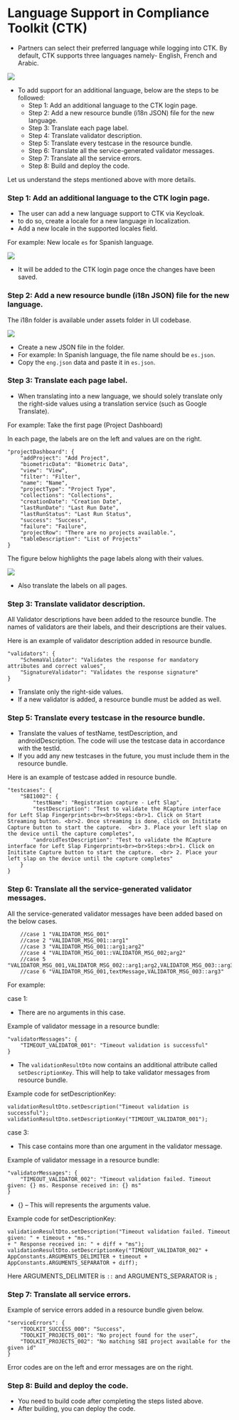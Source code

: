 # Language Support in Compliance Toolkit (CTK)

* Partners can select their preferred language while logging into CTK. By default, CTK supports three languages namely- English, French and Arabic.

![](\_images/ctk-lang1.png)

* To add support for an additional language, below are the steps to be followed:
    * Step 1: Add an additional language to the CTK login page.
    * Step 2: Add a new resource bundle (i18n JSON) file for the new language.
    * Step 3: Translate each page label.
    * Step 4: Translate validator description.
    * Step 5: Translate every testcase in the resource bundle.
    * Step 6: Translate all the service-generated validator messages.
    * Step 7: Translate all the service errors.
    * Step 8: Build and deploy the code.
 
Let us understand the steps mentioned above with more details.

### Step 1: Add an additional language to the CTK login page.

* The user can add a new language support to CTK via Keycloak.
* to do so, create a locale for a new language in localization.
* Add a new locale in the supported locales field.

For example: New locale `es` for Spanish language.

![](\_images/ctk-lang2.png)


* It will be added to the CTK login page once the changes have been saved.

### Step 2: Add a new resource bundle (i18n JSON) file for the new language.

The i18n folder is available under assets folder in UI codebase.

![](\_images/ctk-lang3.png)

* Create a new JSON file in the folder.
* For example: In Spanish language, the file name should be `es.json`.
* Copy the `eng.json` data and paste it in `es.json`.

### Step 3: Translate each page label.

* When translating into a new language, we should solely translate only the right-side values using a translation service (such as Google Translate).
  
For example: Take the first page (Project Dashboard)

In each page, the labels are on the left and values are on the right.

```
"projectDashboard": {
    "addProject": "Add Project",
    "biometricData": "Biometric Data",
    "view": "View",
    "filter": "Filter",
    "name": "Name",
    "projectType": "Project Type",
    "collections": "Collections",
    "creationDate": "Creation Date",
    "lastRunDate": "Last Run Date",
    "lastRunStatus": "Last Run Status",
    "success": "Success",
    "failure": "Failure",
    "projectRow": "There are no projects available.",
    "tableDescription": "List of Projects"
}
```

The figure below highlights the page labels along with their values.

![](\_images/ctk-lang4.png)

* Also translate the labels on all pages.

### Step 3: Translate validator description.

All Validator descriptions have been added to the resource bundle. The names of validators are their labels, and their descriptions are their values.

Here is an example of validator description added in resource bundle.

```
"validators": {
    "SchemaValidator": "Validates the response for mandatory attributes and correct values",
    "SignatureValidator": "Validates the response signature"
}
```
* Translate only the right-side values.
* If a new validator is added, a resource bundle must be added as well.

### Step 5: Translate every testcase in the resource bundle.

* Translate the values of testName, testDescription, and androidDescription. The code will use the testcase data in accordance with the testId.
* If you add any new testcases in the future, you must include them in the resource bundle.

Here is an example of testcase added in resource bundle.

```
"testcases": {
    "SBI1002": {
        "testName": "Registration capture - Left Slap",
        "testDescription": "Test to validate the RCapture interface for Left Slap Fingerprints<br><br>Steps:<br>1. Click on Start Streaming button. <br>2. Once streaming is done, click on Inititate Capture button to start the capture.  <br> 3. Place your left slap on the device until the capture completes",
        "androidTestDescription": "Test to validate the RCapture interface for Left Slap Fingerprints<br><br>Steps:<br>1. Click on Inititate Capture button to start the capture.  <br> 2. Place your left slap on the device until the capture completes"
    }
}
```

### Step 6: Translate all the service-generated validator messages.

All the service-generated validator messages have been added based on the below cases.

```
    //case 1 "VALIDATOR_MSG_001"
    //case 2 "VALIDATOR_MSG_001::arg1"
    //case 3 "VALIDATOR_MSG_001::arg1;arg2"
    //case 4 "VALIDATOR_MSG_001::VALIDATOR_MSG_002;arg2"
    //case 5 "VALIDATOR_MSG_001,VALIDATOR_MSG_002::arg1;arg2,VALIDATOR_MSG_003::arg3"
    //case 6 "VALIDATOR_MSG_001,textMessage,VALIDATOR_MSG_003::arg3"
```

For example:

case 1:
* There are no arguments in this case.

Example of validator message in a resource bundle:

```
"validatorMessages": {
    "TIMEOUT_VALIDATOR_001": "Timeout validation is successful"
}
```

* The `validationResultDto` now contains an additional attribute called `setDescriptionKey`. This will help to take validator messages from resource bundle.

Example code for setDescriptionKey:

```
validationResultDto.setDescription("Timeout validation is successful");
validationResultDto.setDescriptionKey("TIMEOUT_VALIDATOR_001");
```
case 3:

* This case contains more than one argument in the validator message. 

Example of validator message in a resource bundle:

```
"validatorMessages": {
    "TIMEOUT_VALIDATOR_002": "Timeout validation failed. Timeout given: {} ms. Response received in: {} ms"
}
```

* {} – This will represents the arguments value.
    
Example code for setDescriptionKey:

```
validationResultDto.setDescription("Timeout validation failed. Timeout given: " + timeout + "ms."
+ " Response received in: " + diff + "ms");
validationResultDto.setDescriptionKey("TIMEOUT_VALIDATOR_002" + AppConstants.ARGUMENTS_DELIMITER + timeout + AppConstants.ARGUMENTS_SEPARATOR + diff);
```

Here ARGUMENTS_DELIMITER is `::` and ARGUMENTS_SEPARATOR is `;`

### Step 7: Translate all service errors.

Example of service errors added in a resource bundle given below.

```
"serviceErrors": {
    "TOOLKIT_SUCCESS_000": "Success",
    "TOOLKIT_PROJECTS_001": "No project found for the user",
    "TOOLKIT_PROJECTS_002": "No matching SBI project available for the given id"
}
```

Error codes are on the left and error messages are on the right.

### Step 8: Build and deploy the code.

* You need to build code after completing the steps listed above.
* After building, you can deploy the code.
